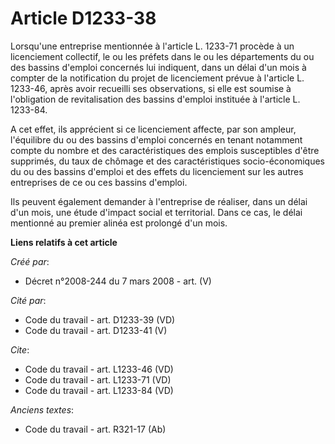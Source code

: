 # Article D1233-38

Lorsqu'une entreprise mentionnée à l'article L. 1233-71 procède à un licenciement collectif, le ou les préfets dans le ou les
départements du ou des bassins d'emploi concernés lui indiquent, dans un délai d'un mois à compter de la notification du
projet de licenciement prévue à l'article L. 1233-46, après avoir recueilli ses observations, si elle est soumise à
l'obligation de revitalisation des bassins d'emploi instituée à l'article L. 1233-84. 

A cet effet, ils apprécient si ce licenciement affecte, par son ampleur, l'équilibre du ou des bassins d'emploi concernés en
tenant notamment compte du nombre et des caractéristiques des emplois susceptibles d'être supprimés, du taux de chômage et
des caractéristiques socio-économiques du ou des bassins d'emploi et des effets du licenciement sur les autres entreprises de
ce ou ces bassins d'emploi. 

Ils peuvent également demander à l'entreprise de réaliser, dans un délai d'un mois, une étude d'impact social et territorial.
Dans ce cas, le délai mentionné au premier alinéa est prolongé d'un mois.

**Liens relatifs à cet article**

_Créé par_:

  - Décret n°2008-244 du 7 mars 2008 - art. (V)

_Cité par_:

  - Code du travail - art. D1233-39 (VD)
  - Code du travail - art. D1233-41 (V)

_Cite_:

  - Code du travail - art. L1233-46 (VD)
  - Code du travail - art. L1233-71 (VD)
  - Code du travail - art. L1233-84 (VD)

_Anciens textes_:

  - Code du travail - art. R321-17 (Ab)
